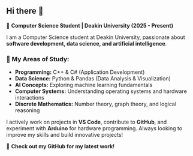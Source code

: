 ## Hi there 👋  
📌 **Computer Science Student | Deakin University (2025 - Present)**  

I am a Computer Science student at Deakin University, passionate about **software development, data science, and artificial intelligence**.  

### 🔹 My Areas of Study:  
- **Programming:** C++ & C# (Application Development)  
- **Data Science:** Python & Pandas (Data Analysis & Visualization)  
- **AI Concepts:** Exploring machine learning fundamentals  
- **Computer Systems:** Understanding operating systems and hardware interactions  
- **Discrete Mathematics:** Number theory, graph theory, and logical reasoning  

I actively work on projects in **VS Code**, contribute to **GitHub**, and experiment with **Arduino** for hardware programming. Always looking to improve my skills and build innovative projects!  

🚀 **Check out my GitHub for my latest work!**  


